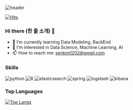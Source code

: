 ![header](https://capsule-render.vercel.app/api?type=venom&height=300&color=gradient&text=Seeun%20Kim&fontColor=black)

[![Hits](https://hits.seeyoufarm.com/api/count/incr/badge.svg?url=https%3A%2F%2Fgithub.com%2Fsenikim%2Fhit-counter&count_bg=%2370D0DB&title_bg=%237C7A7A&icon=bilibili.svg&icon_color=%234DF2F2&title=hits&edge_flat=false)](https://hits.seeyoufarm.com)

### Hi there (한 줄 소개) 👋
- 🌱 I’m currently learning Data Modeling, BackEnd
- 👀 I'm interested in Data Science, Machine Learning, AI
- 📫 How to reach me: senkim1202@gmail.com

### Skills
![python](https://img.shields.io/badge/python-f0f8ff?style=for-the-badge&logo=python&logoColor=3776AB)
![R](https://img.shields.io/badge/R-f0f8ff?style=for-the-badge&logo=R&logoColor=276DC3)
![elasticsearch](https://img.shields.io/badge/elasticsearch-f0f8ff?style=for-the-badge&logo=elasticsearch&logoColor=005571)
![spring](https://img.shields.io/badge/spring-f0f8ff?style=for-the-badge&logo=spring&logoColor=6DB33F)
![logstash](https://img.shields.io/badge/logstash-f0f8ff?style=for-the-badge&logo=logstash&logoColor=005571)
![kibana](https://img.shields.io/badge/kibana-f0f8ff?style=for-the-badge&logo=kibana&logoColor=005571)


### Top Languages
[![Top Langs](https://github-readme-stats.vercel.app/api/top-langs/?username=senikim&layout=compact&theme=transparent)](https://github.com/anuraghazra/senikim/github-readme-stats)


<!--
**senikim/senikim** is a ✨ _special_ ✨ repository because its `README.md` (this file) appears on your GitHub profile.

Here are some ideas to get you started:

- 🔭 I’m currently working on ...
- 🌱 I’m currently learning ...
- 👯 I’m looking to collaborate on ...
- 🤔 I’m looking for help with ...
- 💬 Ask me about ...
- 📫 How to reach me: ...
- 😄 Pronouns: ...
- ⚡ Fun fact: ...
-->
